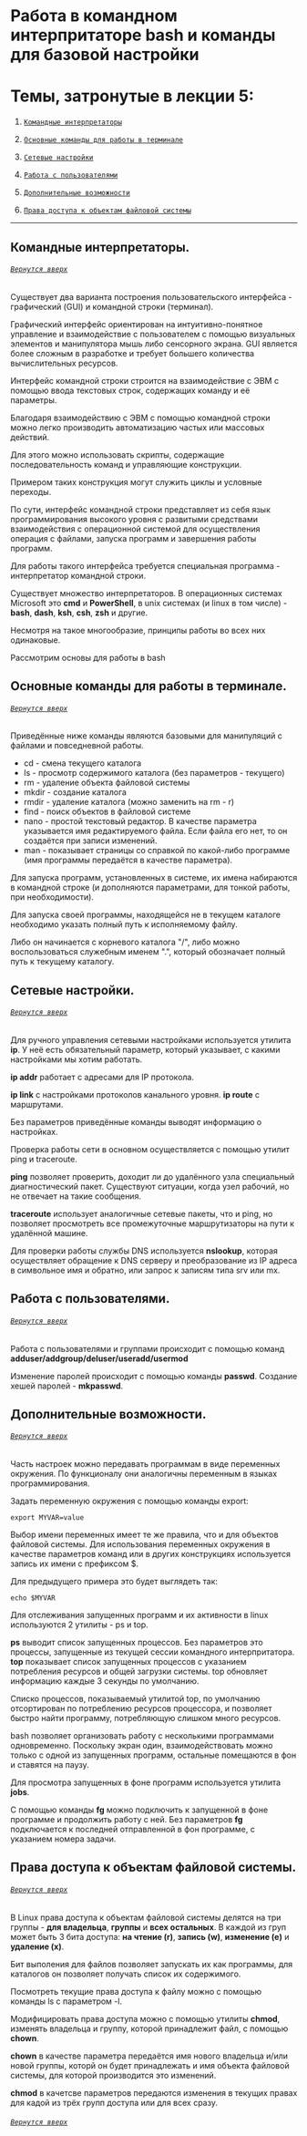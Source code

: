 # Работа в командном интерпритаторе bash и команды для базовой настройки

# Темы, затронутые в лекции 5: 

1. [`Командные интерпретаторы`](https://github.com/Shin0kari/System-administration/new/main/lections#%D0%BA%D0%BE%D0%BC%D0%B0%D0%BD%D0%B4%D0%BD%D1%8B%D0%B5-%D0%B8%D0%BD%D1%82%D0%B5%D1%80%D0%BF%D1%80%D0%B5%D1%82%D0%B0%D1%82%D0%BE%D1%80%D1%8B)

1. [`Основные команды для работы в терминале`](https://github.com/Shin0kari/System-administration/new/main/lections#%D0%BE%D1%81%D0%BD%D0%BE%D0%B2%D0%BD%D1%8B%D0%B5-%D0%BA%D0%BE%D0%BC%D0%B0%D0%BD%D0%B4%D1%8B-%D0%B4%D0%BB%D1%8F-%D1%80%D0%B0%D0%B1%D0%BE%D1%82%D1%8B-%D0%B2-%D1%82%D0%B5%D1%80%D0%BC%D0%B8%D0%BD%D0%B0%D0%BB%D0%B5)

1. [`Сетевые настройки`](https://github.com/Shin0kari/System-administration/new/main/lections#%D1%81%D0%B5%D1%82%D0%B5%D0%B2%D1%8B%D0%B5-%D0%BD%D0%B0%D1%81%D1%82%D1%80%D0%BE%D0%B9%D0%BA%D0%B8)

1. [`Работа с пользователями`](https://github.com/Shin0kari/System-administration/new/main/lections#%D1%80%D0%B0%D0%B1%D0%BE%D1%82%D0%B0-%D1%81-%D0%BF%D0%BE%D0%BB%D1%8C%D0%B7%D0%BE%D0%B2%D0%B0%D1%82%D0%B5%D0%BB%D1%8F%D0%BC%D0%B8)

1. [`Дополнительные возможности`](https://github.com/Shin0kari/System-administration/new/main/lections#%D0%B4%D0%BE%D0%BF%D0%BE%D0%BB%D0%BD%D0%B8%D1%82%D0%B5%D0%BB%D1%8C%D0%BD%D1%8B%D0%B5-%D0%B2%D0%BE%D0%B7%D0%BC%D0%BE%D0%B6%D0%BD%D0%BE%D1%81%D1%82%D0%B8)

1. [`Права доступа к объектам файловой системы`](https://github.com/Shin0kari/System-administration/new/main/lections#%D0%BF%D1%80%D0%B0%D0%B2%D0%B0-%D0%B4%D0%BE%D1%81%D1%82%D1%83%D0%BF%D0%B0-%D0%BA-%D0%BE%D0%B1%D1%8A%D0%B5%D0%BA%D1%82%D0%B0%D0%BC-%D1%84%D0%B0%D0%B9%D0%BB%D0%BE%D0%B2%D0%BE%D0%B9-%D1%81%D0%B8%D1%81%D1%82%D0%B5%D0%BC%D1%8B)

***

## Командные интерпретаторы.
###### [`Вернутся вверх`](https://github.com/Shin0kari/System-administration/new/main/lections#%D1%82%D0%B5%D0%BC%D1%8B-%D0%B7%D0%B0%D1%82%D1%80%D0%BE%D0%BD%D1%83%D1%82%D1%8B%D0%B5-%D0%B2-%D0%BB%D0%B5%D0%BA%D1%86%D0%B8%D0%B8-5)

Существует два варианта построения пользовательского интерфейса - графический (GUI) и командной строки (терминал). 

Графический интерфейс ориентирован на интуитивно-понятное управление и взаимодействие 
с пользователем с помощью визуальных элементов и манипулятора мышь либо сенсорного экрана. 
GUI является более сложным в разработке и требует большего количества вычислительных ресурсов.

Интерфейс командной строки строится на взаимодействие с ЭВМ с помощью ввода текстовых строк, 
содержащих команду и её параметры. 

Благодаря взаимодействию с ЭВМ с помощью командной строки можно легко производить автоматизацию частых или массовых действий. 

Для этого можно использовать скрипты, содержащие последовательность команд и управляющие конструкции. 

Примером таких конструкция могут служить циклы и условные переходы. 

По сути, интерфейс командной строки представляет из себя язык программирования высокого уровня 
с развитыми средствами взаимодействия с операционной системой для осуществления операция с файлами, 
запуска программ и завершения работы программ. 

Для работы такого интерфейса требуется специальная программа - интерпретатор командной строки.

Существует множество интерпретаторов. 
В операционных системах Microsoft это **cmd** и **PowerShell**, в unix системах (и linux в том числе) - 
**bash**, **dash**, **ksh**, **csh**, **zsh** и другие. 

Несмотря на такое многообразие, принципы работы во всех них одинаковые.

Рассмотрим основы для работы в bash

## Основные команды для работы в терминале.
###### [`Вернутся вверх`](https://github.com/Shin0kari/System-administration/new/main/lections#%D1%82%D0%B5%D0%BC%D1%8B-%D0%B7%D0%B0%D1%82%D1%80%D0%BE%D0%BD%D1%83%D1%82%D1%8B%D0%B5-%D0%B2-%D0%BB%D0%B5%D0%BA%D1%86%D0%B8%D0%B8-5)

Приведённые ниже команды являются базовыми для манипуляций с файлами и повседневной работы.

* cd - смена текущего каталога
* ls - просмотр содержимого каталога (без параметров - текущего)
* rm - удаление объекта файловой системы
* mkdir - создание каталога
* rmdir - удаление каталога (можно заменить на rm - r)
* find - поиск объектов в файловой системе
* nano - простой текстовый редактор. В качестве параметра указывается имя редактируемого файла. Если файла его нет, то он создаётся при записи изменений.
* man - показывает страницы со справкой по какой-либо программе (имя программы передаётся в качестве параметра).

Для запуска программ, установленных в системе, их имена набираются в командной строке (и дополняются параметрами, для тонкой работы, при необходимости).

Для запуска своей программы, находящейся не в текущем каталоге необходимо указать полный путь к исполняемому файлу. 

Либо он начинается с корневого каталога "/", либо можно воспользоваться служебным именем ".", 
который обозначает полный путь к текущему каталогу. 

## Сетевые настройки.
###### [`Вернутся вверх`](https://github.com/Shin0kari/System-administration/new/main/lections#%D1%82%D0%B5%D0%BC%D1%8B-%D0%B7%D0%B0%D1%82%D1%80%D0%BE%D0%BD%D1%83%D1%82%D1%8B%D0%B5-%D0%B2-%D0%BB%D0%B5%D0%BA%D1%86%D0%B8%D0%B8-5)

Для ручного управления сетевыми настройками используется утилита **ip**. 
У неё есть обязательный параметр, который указывает, с какими настройками мы хотим работать. 

**ip addr** работает с адресами для IP протокола.

**ip link** с настройками протоколов канального уровня.
**ip route** с маршрутами. 

Без параметров приведённые команды выводят информацию о настройках.

Проверка работы сети в основном осуществляется с помощью утилит ping и traceroute. 

**ping** позволяет проверить, доходит ли до удалённого узла специальный диагностический пакет. 
Существуют ситуации, когда узел рабочий, но не отвечает на такие сообщения. 

**traceroute** использует аналогичные сетевые пакеты, что и ping, 
но позволяет просмотреть все промежуточные маршрутизаторы на пути к удалённой машине.

Для проверки работы службы DNS используется **nslookup**, 
которая осуществляет обращение к DNS серверу и преобразование из IP адреса в символьное имя и обратно, 
или запрос к записям типа srv или mx.

## Работа с пользователями.
###### [`Вернутся вверх`](https://github.com/Shin0kari/System-administration/new/main/lections#%D1%82%D0%B5%D0%BC%D1%8B-%D0%B7%D0%B0%D1%82%D1%80%D0%BE%D0%BD%D1%83%D1%82%D1%8B%D0%B5-%D0%B2-%D0%BB%D0%B5%D0%BA%D1%86%D0%B8%D0%B8-5)

Работа с пользователями и группами происходит с помощью команд **adduser/addgroup/deluser/useradd/usermod**

Изменение паролей происходит с помощью команды **passwd**. Создание хешей паролей  - **mkpasswd**.

## Дополнительные возможности.
###### [`Вернутся вверх`](https://github.com/Shin0kari/System-administration/new/main/lections#%D1%82%D0%B5%D0%BC%D1%8B-%D0%B7%D0%B0%D1%82%D1%80%D0%BE%D0%BD%D1%83%D1%82%D1%8B%D0%B5-%D0%B2-%D0%BB%D0%B5%D0%BA%D1%86%D0%B8%D0%B8-5)

Часть настроек можно передавать программам в виде переменных окружения. 
По функционалу они аналогичны переменным в языках программирования.

Задать переменную окружения с помощью команды export:

`export MYVAR=value`

Выбор имени переменных имеет те же правила, что и для объектов файловой системы. 
Для использования переменных окружения в качестве параметров команд 
или в других конструкциях используется запись их имени с префиксом $. 

Для предыдущего примера это будет выглядеть так:

`echo $MYVAR`

Для отслеживания запущенных программ и их активности в linux используются 2 утилиты - ps и top. 

**ps** выводит список запущенных процессов. 
Без параметров это процессы, запущенные из текущей сессии командного интерпритатора. 
**top** показывает список запущенных процессов с указанием потребления ресурсов и общей загрузки системы. 
top обновляет информацию каждые 3 секунды по умолчанию. 

Списко процессов, показываемый утилитой top, по умолчанию отсортирован по потреблению ресурсов процессора, 
и позволяет быстро найти программу, потребляющую слишком много ресурсов.

bash позволяет организовать работу с несколькими программами одновременно. 
Поскольку экран один, взаимодействовать можно только с одной из запущенных программ, 
остальные помещаются в фон и ставятся на паузу.

Для просмотра запущенных в фоне программ используется утилита **jobs**.

С помощью команды **fg** можно подключить к запущенной в фоне программе и продолжить работу с ней. 
Без параметров **fg** подключается к последней отправленной в фон программе, с указанием номера задачи.

## Права доступа к объектам файловой системы.
###### [`Вернутся вверх`](https://github.com/Shin0kari/System-administration/new/main/lections#%D1%82%D0%B5%D0%BC%D1%8B-%D0%B7%D0%B0%D1%82%D1%80%D0%BE%D0%BD%D1%83%D1%82%D1%8B%D0%B5-%D0%B2-%D0%BB%D0%B5%D0%BA%D1%86%D0%B8%D0%B8-5)

В Linux права доступа к объектам файловой системы делятся на три группы - **для владельца**, **группы** и **всех остальных**. 
В каждой из груп может быть 3 бита доступа: **на чтение (r)**, **запись (w)**, **изменение (e)** и **удаление (x)**.

Бит выполения для файлов позволяет запускать их как программы, для каталогов он позволяет получать список их содержимого.

Посмотреть текущие права доступа к файлу можно с помощью команды ls с параметром -l.

Модифицировать права доступа можно с помощью утилиты **chmod**, 
изменять владельца и группу, которой принадлежит файл, с помощью **chown**.

**chown** в качестве параметра передаётся имя нового владельца и/или новой группы, 
которй он будет принадлежать и имя объекта файловой системы, для которой производится это изменений.

**chmod** в качетсве параметров передаются изменения в текущих правах для кадой из трёх групп доступа или для всех сразу. 

###### [`Вернутся вверх`](https://github.com/Shin0kari/System-administration/new/main/lections#%D1%82%D0%B5%D0%BC%D1%8B-%D0%B7%D0%B0%D1%82%D1%80%D0%BE%D0%BD%D1%83%D1%82%D1%8B%D0%B5-%D0%B2-%D0%BB%D0%B5%D0%BA%D1%86%D0%B8%D0%B8-5)
